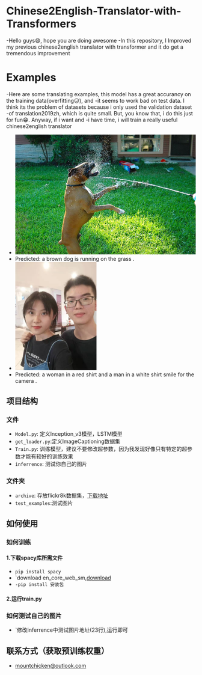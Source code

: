 # Chinese2English-Translator-with-Transformers
-Hello guys😄, hope you are doing awesome
-In this repository, I Improved my previous chinese2english translator with transformer and it do get a tremendous improvement

# Examples
-Here are some translating examples, this model has a great accurancy on the training data(overfitting😥), and 
-it seems to work bad on test data. I think its the problem of datasets because i only used the validation dataset
-of translation2019zh, which is quite small. But, you know that, i do this just for fun😁. Anyway, if i want and 
-i have time, i will train a really useful chinese2english translator
- ![test_example](https://github.com/Mountchicken/Image-Captioning-pytorch/blob/main/text_examples/dog.jpg)
- Predicted: <SOS> a brown dog is running on the grass . <EOS>
- <img src="https://github.com/Mountchicken/Image-Captioning-pytorch/blob/main/text_examples/happy.jpg" width="216" height="288" alt="😀"/><br/>
- Predicted: <SOS> a woman in a red shirt and a man in a white shirt smile for the camera . <EOS>
## 项目结构
### 文件

- `Model.py`: 定义Inception_v3模型，LSTM模型
- `get_loader.py`:定义ImageCaptioning数据集
- `Train.py`: 训练模型，建议不要修改超参数，因为我发现好像只有特定的超参数才能有较好的训练效果
- `inferrence`: 测试你自己的图片


### 文件夹
- `archive`: 存放flickr8k数据集，[下载地址](https://www.kaggle.com/aladdinpersson/flickr8kimagescaptions)
- `test_examples`:测试图片
## 如何使用

### 如何训练
#### 1.下载spacy库所需文件
- `pip install spacy`
- `download en_core_web_sm,[download](https://github.com/explosion/spacy-models/releases/tag/en_core_web_sm-3.0.0)
- `-pip install 安装包`
#### 2.运行train.py
### 如何测试自己的图片
- `修改inferrence中测试图片地址(23行),运行即可

## 联系方式（获取预训练权重）
- mountchicken@outlook.com


